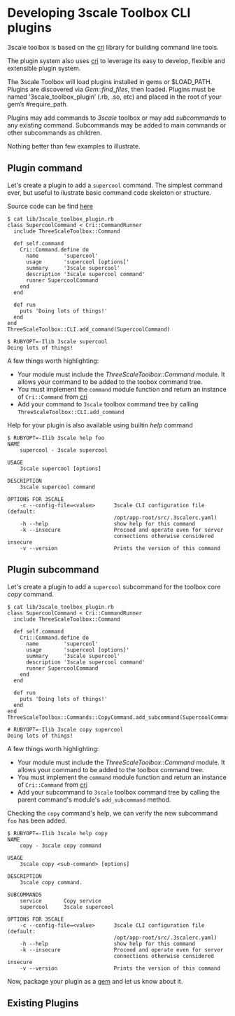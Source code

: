 # Developing 3scale Toolbox CLI plugins

3scale toolbox is based on the [cri](https://github.com/ddfreyne/cri) library for building command line tools.

The plugin system also uses [cri](https://github.com/ddfreyne/cri) to leverage its easy to develop, flexible and extensible plugin system.

The  3scale Toolbox will load plugins installed in gems or $LOAD_PATH. Plugins are discovered via *Gem::find_files*, then loaded.
Plugins must be named ‘3scale_toolbox_plugin’ (.rb, .so, etc) and placed in the root of your gem’s #require_path.

Plugins may add commands to *3scale* toolbox or may add *subcommands* to any existing command.
Subcommands may be added to main commands or other subcommands as children.

Nothing better than few examples to illustrate.

## Plugin command

Let's create a plugin to add a `supercool` command. The simplest command ever,
but useful to ilustrate basic command code skeleton or structure.

Source code can be find [here](https://github.com/eguzki/3scale_toolbox_plugin_demo)

```
$ cat lib/3scale_toolbox_plugin.rb
class SupercoolCommand < Cri::CommandRunner
  include ThreeScaleToolbox::Command

  def self.command
    Cri::Command.define do
      name        'supercool'
      usage       'supercool [options]'
      summary     '3scale supercool'
      description '3scale supercool command'
      runner SupercoolCommand
    end
  end

  def run
    puts 'Doing lots of things!'
  end
end
ThreeScaleToolbox::CLI.add_command(SupercoolCommand)

$ RUBYOPT=-Ilib 3scale supercool
Doing lots of things!
```
A few things worth highlighting:
- Your module must include the *ThreeScaleToolbox::Command* module. It allows your command to be added to the toobox command tree.
- You must implement the `command` module function and return an instance of `Cri::Command` from [cri](https://github.com/ddfreyne/cri)
- Add your command to `3scale` toolbox command tree by calling `ThreeScaleToolbox::CLI.add_command`

Help for your plugin is also available using builtin *help* command

```
$ RUBYOPT=-Ilib 3scale help foo
NAME
    supercool - 3scale supercool

USAGE
    3scale supercool [options]

DESCRIPTION
    3scale supercool command

OPTIONS FOR 3SCALE
    -c --config-file=<value>      3scale CLI configuration file (default:
                                  /opt/app-root/src/.3scalerc.yaml)
    -h --help                     show help for this command
    -k --insecure                 Proceed and operate even for server
                                  connections otherwise considered insecure
    -v --version                  Prints the version of this command
```
## Plugin subcommand

Let's create a plugin to add a `supercool` subcommand for the toolbox core *copy* command.
```
$ cat lib/3scale_toolbox_plugin.rb
class SupercoolCommand < Cri::CommandRunner
  include ThreeScaleToolbox::Command

  def self.command
    Cri::Command.define do
      name        'supercool'
      usage       'supercool [options]'
      summary     '3scale supercool'
      description '3scale supercool command'
      runner SupercoolCommand
    end
  end

  def run
    puts 'Doing lots of things!'
  end
end
ThreeScaleToolbox::Commands::CopyCommand.add_subcommand(SupercoolCommand)

# RUBYOPT=-Ilib 3scale copy supercool
Doing lots of things!
```
A few things worth highlighting:
- Your module must include the *ThreeScaleToolbox::Command* module. It allows your command to be added to the toolbox command tree.
- You must implement the `command` module function and return an instance of `Cri::Command` from [cri](https://github.com/ddfreyne/cri)
- Add your subcommand to `3scale` toolbox command tree by calling the parent command's module's `add_subcommand` method.

Checking the `copy` command's help, we can verify the new subcommand `foo` has been added.

```
$ RUBYOPT=-Ilib 3scale help copy
NAME
    copy - 3scale copy command

USAGE
    3scale copy <sub-command> [options]

DESCRIPTION
    3scale copy command.

SUBCOMMANDS
    service       Copy service
    supercool     3scale supercool

OPTIONS FOR 3SCALE
    -c --config-file=<value>      3scale CLI configuration file (default:
                                  /opt/app-root/src/.3scalerc.yaml)
    -h --help                     show help for this command
    -k --insecure                 Proceed and operate even for server
                                  connections otherwise considered insecure
    -v --version                  Prints the version of this command
```

Now, package your plugin as a [gem](https://guides.rubygems.org/make-your-own-gem/) and let us know about it.

## Existing Plugins
